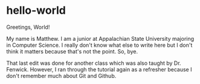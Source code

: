 # hello-world

Greetings, World!

My name is Matthew. I am a junior at Appalachian State University majoring in Computer Science. I really don't know what else to write here but I don't think it matters because that's not the point. So, bye.

That last edit was done for another class which was also taught by Dr. Fenwick. However, I ran through the tutorial again as a refresher because I don't remember much about Git and Github.
